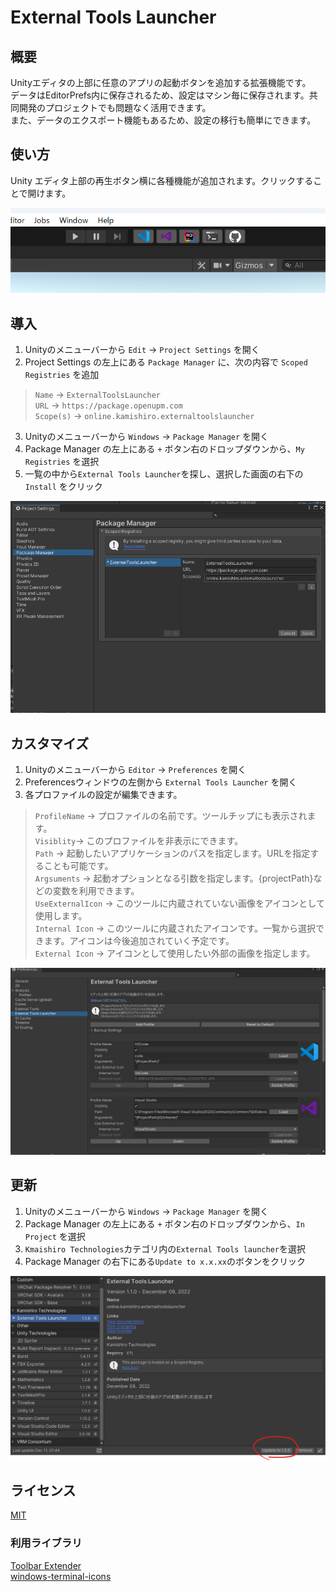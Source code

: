 # External Tools Launcher

## 概要
Unityエディタの上部に任意のアプリの起動ボタンを追加する拡張機能です。  
データはEditorPrefs内に保存されるため、設定はマシン毎に保存されます。共同開発のプロジェクトでも問題なく活用できます。  
また、データのエクスポート機能もあるため、設定の移行も簡単にできます。  

## 使い方
Unity エディタ上部の再生ボタン横に各種機能が追加されます。クリックすることで開けます。

![SampleImage](./Textures/Readme/SampleImage.png)

## 導入
1. Unityのメニューバーから `Edit` -> `Project Settings` を開く  
2. Project Settings の左上にある `Package Manager` に、次の内容で `Scoped Registries` を追加  
> `Name` -> `ExternalToolsLauncher`  
> `URL` -> `https://package.openupm.com`  
> `Scope(s)` -> `online.kamishiro.externaltoolslauncher`  
3. Unityのメニューバーから `Windows` -> `Package Manager` を開く  
4. Package Manager の左上にある `+` ボタン右のドロップダウンから、`My Registries` を選択  
5. 一覧の中から`External Tools Launcher`を探し、選択した画面の右下の `Install` をクリック  

![Image](./Textures/Readme/ProjectSettings.png)

## カスタマイズ
1. Unityのメニューバーから `Editor` -> `Preferences` を開く  
2. Preferencesウィンドウの左側から `External Tools Launcher` を開く  
3. 各プロファイルの設定が編集できます。  
> `ProfileName` -> プロファイルの名前です。ツールチップにも表示されます。  
> `Visiblity`-> このプロファイルを非表示にできます。  
> `Path` -> 起動したいアプリケーションのパスを指定します。URLを指定することも可能です。  
> `Argsuments` -> 起動オプションとなる引数を指定します。{projectPath}などの変数を利用できます。  
> `UseExternalIcon` -> このツールに内蔵されていない画像をアイコンとして使用します。  
> `Internal Icon` -> このツールに内蔵されたアイコンです。一覧から選択できます。アイコンは今後追加されていく予定です。  
> `External Icon` -> アイコンとして使用したい外部の画像を指定します。

![SettingsImage](./Textures/Readme/Settings.png)

## 更新
1. Unityのメニューバーから `Windows` -> `Package Manager` を開く
2. Package Manager の左上にある `+` ボタン右のドロップダウンから、`In Project` を選択  
3. `Kmaishiro Technologies`カテゴリ内の`External Tools launcher`を選択
4. Package Manager の右下にある`Update to x.x.xx`のボタンをクリック

![Update](./Textures/Readme/Update.png)

## ライセンス
[MIT](./LICENSE.md)

### 利用ライブラリ
[Toolbar Extender](https://github.com/marijnz/unity-toolbar-extender/tree/master/Editor)  
[windows-terminal-icons](https://github.com/TheFern2/windows-terminal-icons)
